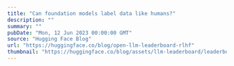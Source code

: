 ```yaml
---
title: "Can foundation models label data like humans?"
description: ""
summary: ""
pubDate: "Mon, 12 Jun 2023 00:00:00 GMT"
source: "Hugging Face Blog"
url: "https://huggingface.co/blog/open-llm-leaderboard-rlhf"
thumbnail: "https://huggingface.co/blog/assets/llm-leaderboard/leaderboard-thumbnail.png"
---
```


